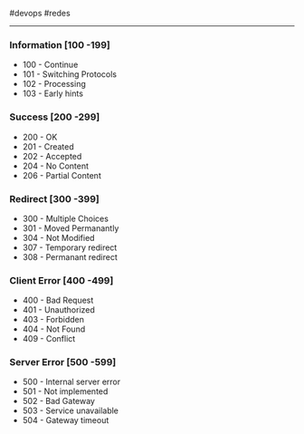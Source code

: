 #devops #redes

---
### Information \[100 -199\]

- 100 - Continue
- 101 - Switching Protocols
- 102 - Processing
- 103 - Early hints


### Success \[200 -299\]

- 200 - OK
- 201 - Created
- 202 - Accepted
- 204 - No Content
- 206 - Partial Content


### Redirect \[300 -399\]

- 300 - Multiple Choices
- 301 - Moved Permanantly
- 304 - Not Modified
- 307 - Temporary redirect
- 308 - Permanant redirect


### Client Error \[400 -499\]

- 400 - Bad Request
- 401 - Unauthorized
- 403 - Forbidden
- 404 - Not Found
- 409 - Conflict


### Server Error \[500 -599\]

- 500 - Internal server error
- 501 - Not implemented
- 502 - Bad Gateway
- 503 - Service unavailable
- 504 - Gateway timeout
